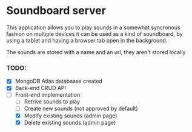# Soundboard server

This application allows you to play sounds in a somewhat syncronous fashion on multiple devices it can be used as a kind of soundboard, by using a tablet and having a browser tab open in the background.

The sounds are stored with a name and an url, they aren't stored locally

### TODO:

- [x] MongoDB Atlas databaase created
- [x] Back-end CRUD API
- [ ] Front-end implementation
  - [ ] Retrive sounds to play
  - [ ] Create new sounds (not approved by default)
  - [x] Modify existing sounds (admin page)
  - [x] Delete existing sounds (admin page)
